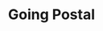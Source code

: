 ---
title: Going Postal
storyType: standard
connections:
  sequel:
    - making-money
  minor:
    - monstrous-regiment
---